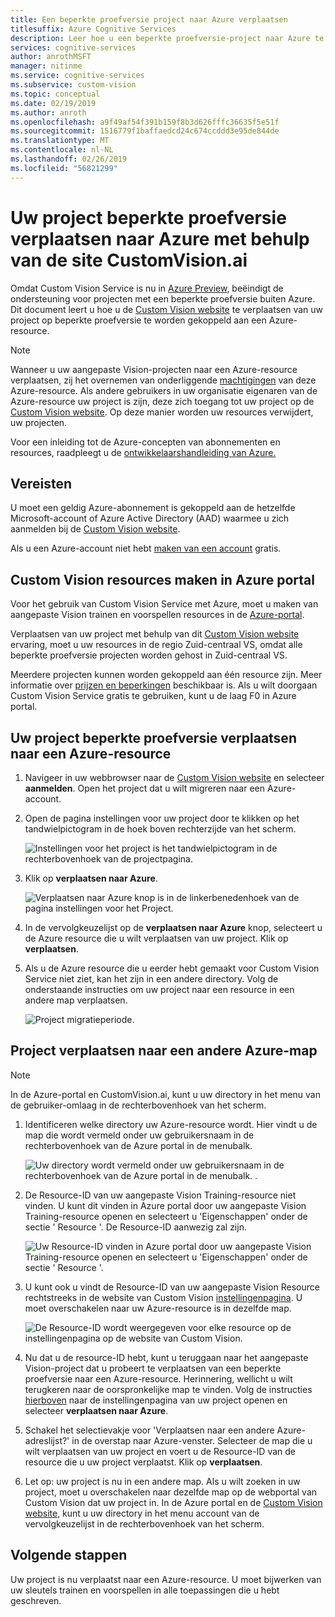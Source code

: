 ```yaml
---
title: Een beperkte proefversie project naar Azure verplaatsen
titlesuffix: Azure Cognitive Services
description: Leer hoe u een beperkte proefversie-project naar Azure te verplaatsen.
services: cognitive-services
author: anrothMSFT
manager: nitinme
ms.service: cognitive-services
ms.subservice: custom-vision
ms.topic: conceptual
ms.date: 02/19/2019
ms.author: anroth
ms.openlocfilehash: a9f49af54f391b159f8b3d626fffc36635f5e51f
ms.sourcegitcommit: 1516779f1baffaedcd24c674ccddd3e95de844de
ms.translationtype: MT
ms.contentlocale: nl-NL
ms.lasthandoff: 02/26/2019
ms.locfileid: "56821299"
---
```

# <a name="how-to-move-your-limited-trial-project-to-azure-using-the-customvisionai-site"></a>Uw project beperkte proefversie verplaatsen naar Azure met behulp van de site CustomVision.ai


Omdat Custom Vision Service is nu in [Azure Preview](https://azure.microsoft.com/services/preview/), beëindigt de ondersteuning voor projecten met een beperkte proefversie buiten Azure. Dit document leert u hoe u de [Custom Vision website](https://customvision.ai) te verplaatsen van uw project op beperkte proefversie te worden gekoppeld aan een Azure-resource. 

> [!NOTE]
> Wanneer u uw aangepaste Vision-projecten naar een Azure-resource verplaatsen, zij het overnemen van onderliggende [machtigingen]( https://docs.microsoft.com/azure/role-based-access-control/role-assignments-portal) van deze Azure-resource. Als andere gebruikers in uw organisatie eigenaren van de Azure-resource uw project is zijn, deze zich toegang tot uw project op de [Custom Vision website](https://customvision.ai). Op deze manier worden uw resources verwijdert, uw projecten.  


Voor een inleiding tot de Azure-concepten van abonnementen en resources, raadpleegt u de [ontwikkelaarshandleiding van Azure.](https://docs.microsoft.com/azure/guides/developer/azure-developer-guide#manage-your-subscriptions)


## <a name="prerequisites"></a>Vereisten

U moet een geldig Azure-abonnement is gekoppeld aan de hetzelfde Microsoft-account of Azure Active Directory (AAD) waarmee u zich aanmelden bij de [Custom Vision website](https://customvision.ai). 

Als u een Azure-account niet hebt [maken van een account](https://azure.microsoft.com/free/) gratis.


## <a name="create-custom-vision-resources-in-the-azure-portal"></a>Custom Vision resources maken in Azure portal
Voor het gebruik van Custom Vision Service met Azure, moet u maken van aangepaste Vision trainen en voorspellen resources in de [Azure-portal](https://portal.azure.com/?microsoft_azure_marketplace_ItemHideKey=microsoft_azure_cognitiveservices_customvision#create/Microsoft.CognitiveServicesCustomVision). 

 Verplaatsen van uw project met behulp van dit [Custom Vision website](https://customvision.ai) ervaring, moet u uw resources in de regio Zuid-centraal VS, omdat alle beperkte proefversie projecten worden gehost in Zuid-centraal VS. 

Meerdere projecten kunnen worden gekoppeld aan één resource zijn. Meer informatie over [prijzen en beperkingen](https://docs.microsoft.com/azure/cognitive-services/custom-vision-service/limits-and-quotas) beschikbaar is. Als u wilt doorgaan Custom Vision Service gratis te gebruiken, kunt u de laag F0 in Azure portal. 


## <a name="move-your-limited-trial-project-to-an-azure-resource"></a>Uw project beperkte proefversie verplaatsen naar een Azure-resource

1.  Navigeer in uw webbrowser naar de [Custom Vision website](https://customvision.ai) en selecteer __aanmelden__. Open het project dat u wilt migreren naar een Azure-account. 
2.  Open de pagina instellingen voor uw project door te klikken op het tandwielpictogram in de hoek boven rechterzijde van het scherm. 

    ![Instellingen voor het project is het tandwielpictogram in de rechterbovenhoek van de projectpagina.](./media/move-your-project-to-azure/settings-icon.png)


3. Klik op __verplaatsen naar Azure__.

    ![Verplaatsen naar Azure knop is in de linkerbenedenhoek van de pagina instellingen voor het Project.](./media/move-your-project-to-azure/move-to-azure.jpg)


4. In de vervolgkeuzelijst op de __verplaatsen naar Azure__ knop, selecteert u de Azure resource die u wilt verplaatsen van uw project. Klik op __verplaatsen__. 

5. Als u de Azure resource die u eerder hebt gemaakt voor Custom Vision Service niet ziet, kan het zijn in een andere directory. Volg de onderstaande instructies om uw project naar een resource in een andere map verplaatsen. 

    ![Project migratieperiode.](./media/move-your-project-to-azure/Project_Migration_Window.jpg)


## <a name="move-project-to-another-azure-directory"></a>Project verplaatsen naar een andere Azure-map 

> [!NOTE]
> In de Azure-portal en CustomVision.ai, kunt u uw directory in het menu van de gebruiker-omlaag in de rechterbovenhoek van het scherm.   


1. Identificeren welke directory uw Azure-resource wordt. Hier vindt u de map die wordt vermeld onder uw gebruikersnaam in de rechterbovenhoek van de Azure portal in de menubalk. 

    ![Uw directory wordt vermeld onder uw gebruikersnaam in de rechterbovenhoek van de Azure portal in de menubalk. .](./media/move-your-project-to-azure/identify_directory.jpg)

2. De Resource-ID van uw aangepaste Vision Training-resource niet vinden. U kunt dit vinden in Azure portal door uw aangepaste Vision Training-resource openen en selecteert u 'Eigenschappen' onder de sectie ' Resource '. De Resource-ID aanwezig zal zijn. 

    ![Uw Resource-ID vinden in Azure portal door uw aangepaste Vision Training-resource openen en selecteert u 'Eigenschappen' onder de sectie ' Resource '.](./media/move-your-project-to-azure/resource_ID_azure_portal.jpg)


3. U kunt ook u vindt de Resource-ID van uw aangepaste Vision Resource rechtstreeks in de website van Custom Vision [instellingenpagina]( https://www.customvision.ai/projects#/settings). U moet overschakelen naar uw Azure-resource is in dezelfde map.

    ![De Resource-ID wordt weergegeven voor elke resource op de instellingenpagina op de website van Custom Vision.](./media/move-your-project-to-azure/resource_ID_CVS_portal.jpg)

4. Nu dat u de resource-ID hebt, kunt u teruggaan naar het aangepaste Vision-project dat u probeert te verplaatsen van een beperkte proefversie naar een Azure-resource. Herinnering, wellicht u wilt terugkeren naar de oorspronkelijke map te vinden. Volg de instructies [hierboven](#move-your-limited-trial-project-to-an-azure-resource) naar de instellingenpagina van uw project openen en selecteer __verplaatsen naar Azure__. 


5. Schakel het selectievakje voor 'Verplaatsen naar een andere Azure-adreslijst?' in de overstap naar Azure-venster. Selecteer de map die u wilt verplaatsen van uw project en voert u de Resource-ID van de resource die u uw project verplaatst. Klik op __verplaatsen__. 



5. Let op: uw project is nu in een andere map. Als u wilt zoeken in uw project, moet u overschakelen naar dezelfde map op de webportal van Custom Vision dat uw project in. In de Azure portal en de [Custom Vision website](https://customvision.ai), kunt u uw directory in het menu account van de vervolgkeuzelijst in de rechterbovenhoek van het scherm. 

## <a name="next-steps"></a>Volgende stappen

Uw project is nu verplaatst naar een Azure-resource. U moet bijwerken van uw sleutels trainen en voorspellen in alle toepassingen die u hebt geschreven.
